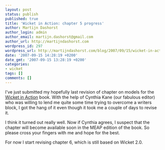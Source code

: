 ```yaml
---
layout: post
status: publish
published: true
title: 'Wicket in Action: chapter 5 progress'
author: Martijn Dashorst
author_login: admin
author_email: martijn.dashorst@gmail.com
author_url: http://martijndashorst.com
wordpress_id: 297
wordpress_url: http://martijndashorst.com/blog/2007/09/15/wicket-in-action-chapter-5-progress/
date: '2007-09-15 14:28:19 +0200'
date_gmt: '2007-09-15 13:28:19 +0200'
categories:
- wicket
tags: []
comments: []
---
```

<p>
I've just submitted my hopefully last revision of chapter on models for the <a href="http://manning.com/dashorst/" title="Manning: Wicket in Action">Wicket in Action</a> book. With the help of Cynthia Kane (our fabulous editor) who was willing to lend me quite some time trying to overcome a writers block, I got the hang of it even though it took me a couple of days to revise it.</p>
<p>
I think it turned out really well. Now if Cynthia agrees, I suspect that the chapter will become available soon in the MEAP edition of the book. So please cross your fingers with me and hope for the best.</p>
<p>For now I start revising chapter 6, which is still based on Wicket 2.0.</p>
